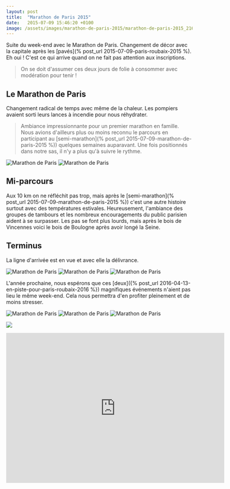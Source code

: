 ```yaml
---
layout: post
title:  "Marathon de Paris 2015"
date:   2015-07-09 15:46:20 +0100
image: /assets/images/marathon-de-paris-2015/marathon-de-paris-2015_216.jpg
---
```

Suite du week-end avec le Marathon de Paris. Changement de décor avec la capitale après les [pavés](% post_url 2015-07-09-paris-roubaix-2015 %).
Eh oui ! C'est ce qui arrive quand on ne fait pas attention aux inscriptions.
> On se doit d'assumer ces deux jours de folie à consommer avec modération pour tenir !

## Le Marathon de Paris
Changement radical de temps avec même de la chaleur.
Les pompiers avaient sorti leurs lances à incendie pour nous réhydrater.
> Ambiance impressionnante pour un premier marathon en famille.
Nous avions d'ailleurs plus ou moins reconnu le parcours en participant au [semi-marathon](% post_url 2015-07-09-marathon-de-paris-2015 %)) quelques semaines auparavant.
Une fois positionnés dans notre sas, il n'y a plus qu'à suivre le rythme.
<div class="gallery-box">
  <div class="gallery">
<img src="/assets/images/marathon-de-paris-2015/marathon-de-paris-2015_216.jpg" title="de se soutenir" alt="Marathon de Paris" >
<img src="/assets/images/marathon-de-paris-2015/marathon-de-paris-2015_217.jpg" title="Quel bonheur" alt="Marathon de Paris" >
</div>
</div>

## Mi-parcours
Aux 10 km on ne réfléchit pas trop, mais après le [semi-marathon](% post_url 2015-07-09-marathon-de-paris-2015 %)) c'est une autre histoire surtout avec des températures estivales.
Heureusement, l'ambiance des groupes de tambours et les nombreux encouragements du public parisien aident à se surpasser.
Les pas se font plus lourds, mais après le bois de Vincennes voici le bois de Boulogne après avoir longé la Seine.

## Terminus
La ligne d'arrivée est en vue et avec elle la délivrance.
<div class="gallery-box">
  <div class="gallery">
<img src="/assets/images/marathon-de-paris-2015/marathon-de-paris-2015_218.jpg" title="" alt="Marathon de Paris" >
<img src="/assets/images/marathon-de-paris-2015/marathon-de-paris-2015_219.jpg" title="c'est fini" alt="Marathon de Paris" >
<img src="/assets/images/marathon-de-paris-2015/marathon-de-paris-2015_220.jpg" title="Et si " alt="Marathon de Paris" >
</div>
</div>

L'année prochaine, nous espérons que ces [deux]({% post_url 2016-04-13-en-piste-pour-paris-roubaix-2016 %}) magnifiques événements n'aient pas lieu le même week-end.
Cela nous permettra d'en profiter pleinement et de moins stresser.
<div class="gallery-box">
  <div class="gallery">
<img src="/assets/images/marathon-de-paris-2015/marathon-de-paris-2015_258.jpg" title="" alt="Marathon de Paris" >
<img src="/assets/images/marathon-de-paris-2015/marathon-de-paris-2015_259.jpg" title="" alt="Marathon de Paris" >
<img src="/assets/images/marathon-de-paris-2015/marathon-de-paris-2015_260.jpg" title="" alt="Marathon de Paris" >
</div>
</div>

![](/assets/images/marathon-de-paris-2015/marathon-de-paris-2015_258.jpg)

<center><iframe src="https://www.strava.com/activities/284293082/embed/040580856389410c5d378dde31374457853f953f" width="590" height="405" frameborder="0" scrolling="no" data-mce-fragment="1"></iframe></center>